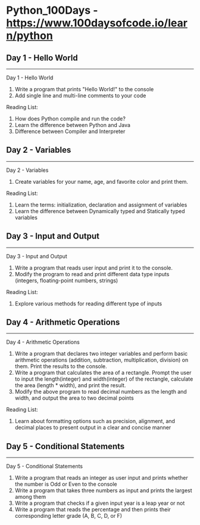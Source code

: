 # Python_100Days - https://www.100daysofcode.io/learn/python

## Day 1 - Hello World
---
Day 1 - Hello World
1. Write a program that prints "Hello World!" to the console
2. Add single line and multi-line comments to your code

Reading List:
1. How does Python compile and run the code?
2. Learn the difference between Python and Java
3. Difference between Compiler and Interpreter

## Day 2 - Variables
---
Day 2 - Variables
1. Create variables for your name, age, and favorite color and print them.

Reading List:
1. Learn the terms: initialization, declaration and assignment of variables
2. Learn the difference between Dynamically typed and Statically typed variables

## Day 3 - Input and Output
---
Day 3 - Input and Output
1. Write a program that reads user input and print it to the console.
2. Modify the program to read and print different data type inputs (integers, floating-point numbers, strings)

Reading List:
1. Explore various methods for reading different type of inputs

## Day 4 - Arithmetic Operations
---
Day 4 - Arithmetic Operations
1. Write a program that declares two integer variables and perform basic arithmetic operations (addition, subtraction, multiplication, division) on them. Print the results to the console.
2. Write a program that calculates the area of a rectangle. Prompt the user to input the length(integer) and width(integer) of the rectangle, calculate the area (length * width), and print the result.
3. Modify the above program to read decimal numbers as the length and width, and output the area to two decimal points

Reading List:
1. Learn about formatting options such as precision, alignment, and decimal places to present output in a clear and concise manner

## Day 5 - Conditional Statements
---
Day 5 - Conditional Statements
1. Write a program that reads an integer as user input and prints whether the number is Odd or Even to the console
2. Write a program that takes three numbers as input and prints the largest among them
3. Write a program that checks if a given input year is a leap year or not
4. Write a program that reads the percentage and then prints their corresponding letter grade (A, B, C, D, or F)